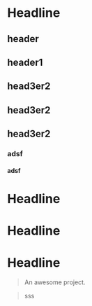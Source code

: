 # Headline

## header

## header1

## head3er2

## head3er2

## head3er2

###  adsf 

####  adsf 

# Headline

# Headline

# Headline

> An awesome project.

> sss
